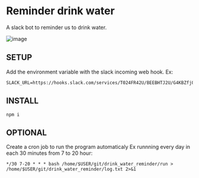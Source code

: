 # Reminder drink water
A slack bot to reminder us to drink water.

![image](https://media.giphy.com/media/WGFdv6kbikBq0/giphy.gif)

## SETUP
Add the environment variable with the slack incoming web hook.
Ex:
```
SLACK_URL=https://hooks.slack.com/services/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
```
## INSTALL
```
npm i
```

## OPTIONAL
Create a cron job to run the program automaticaly
Ex runnning every day in each 30 minutes from 7 to 20 hour:
```
*/30 7-20 * * * bash /home/$USER/git/drink_water_reminder/run > /home/$USER/git/drink_water_reminder/log.txt 2>&1


